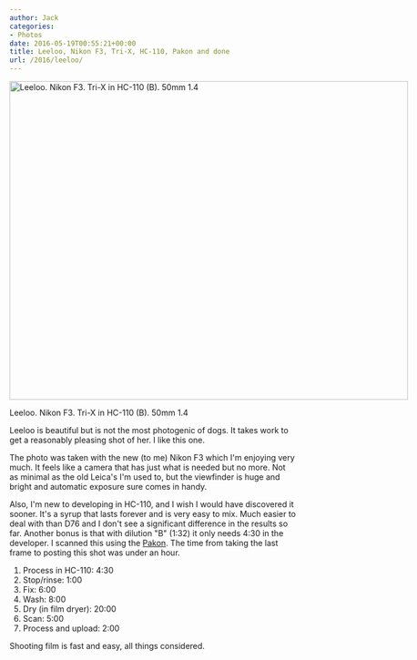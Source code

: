 ```yaml
---
author: Jack
categories:
- Photos
date: 2016-05-19T00:55:21+00:00
title: Leeloo, Nikon F3, Tri-X, HC-110, Pakon and done
url: /2016/leeloo/
---
```


<div id="attachment_5224" style="width: 710px" class="wp-caption alignright">
  <img class="size-large wp-image-5224" src="/img/2016/05/2016-Roll-012_17_Leeloo-1024x819.jpg" alt="Leeloo. Nikon F3. Tri-X in HC-110 (B). 50mm 1.4" width="700" height="560" srcset="/img/2016/05/2016-Roll-012_17_Leeloo.jpg 1024w, /img/2016/05/2016-Roll-012_17_Leeloo-300x240.jpg 300w, /img/2016/05/2016-Roll-012_17_Leeloo-768x614.jpg 768w, /img/2016/05/2016-Roll-012_17_Leeloo-700x560.jpg 700w" sizes="(max-width: 700px) 100vw, 700px" />
  
  <p class="wp-caption-text">
    Leeloo. Nikon F3. Tri-X in HC-110 (B). 50mm 1.4
  </p>
</div>

Leeloo is beautiful but is not the most photogenic of dogs. It takes work to get a reasonably pleasing shot of her. I like this one.

The photo was taken with the new (to me) Nikon F3 which I'm enjoying very much. It feels like a camera that has just what is needed but no more. Not as minimal as the old Leica's I'm used to, but the viewfinder is huge and bright and automatic exposure sure comes in handy.

Also, I'm new to developing in HC-110, and I wish I would have discovered it sooner. It's a syrup that lasts forever and is very easy to mix. Much easier to deal with than D76 and I don't see a significant difference in the results so far. Another bonus is that with dilution "B" (1:32) it only needs 4:30 in the developer. I scanned this using the [Pakon][1]. The time from taking the last frame to posting this shot was under an hour.

  1. Process in HC-110: 4:30
  2. Stop/rinse: 1:00
  3. Fix: 6:00
  4. Wash: 8:00
  5. Dry (in film dryer): 20:00
  6. Scan: 5:00
  7. Process and upload: 2:00

Shooting film is fast and easy, all things considered.

&nbsp;

 [1]: https://baty.net/2015/the-kodak-pakon-f-135-plus-scanner-2/